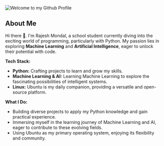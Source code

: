 <img src="https://github.com/rmondal-official/rmondal-official/blob/main/assets/banner-min.jpg?raw=true" style="max-width: 100%;" alt="Welcome to my Github Profile" />

##  About Me

Hi there 👋. I'm Rajesh Mondal, a school student currently diving into the exciting world of programming, particularly with Python.  My passion lies in exploring **Machine Learning** and **Artificial Intelligence**, eager to unlock their potential with code. 

**Tech Stack:**

* **Python:** Crafting projects to learn and grow my skills. 
* **Machine Learning & AI:** Learning Machine Learning to explore the fascinating possibilities of intelligent systems. 
* **Linux:** Ubuntu is my daily companion, providing a versatile and open-source platform. 

**What I Do:**

* Building diverse projects to apply my Python knowledge and gain practical experience. 
* Immersing myself in the learning journey of Machine Learning and AI, eager to contribute to these evolving fields. 
* Using Ubuntu as my primary operating system, enjoying its flexibility and community. 

